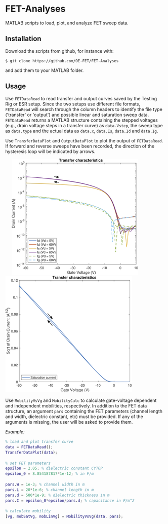 # FET-Analyses

MATLAB scripts to load, plot, and analyze FET sweep data.

## Installation

Download the scripts from github, for instance with:
```
$ git clone https://github.com/OE-FET/FET-Analyses
```
and add them to your MATLAB folder.

## Usage
Use `FETDataRead` to read transfer and output curves saved by the Testing Rig or ESR setup. Since the two setups use different file formats, `FETDataRead` will search through the column headers to identify the file type ('transfer' or 'output') and possible linear and saturation sweep data. `FETDataRead` returns a MATLAB structure containing the stepped voltages (e.g., drain voltage steps in a transfer curve) as `data.Vstep`, the sweep type as `data.type` and the actual data as `data.x`, `data.Is`, `data.Id` and `data.Ig`.

Use `TransferDataPlot` and `OutputDataPlot` to plot the output of `FETDataRead`. If forward and reverse sweeps have been recorded, the direction of the hysteresis loop will be indicated by arrows.

<p float="centre">
   &nbsp;&nbsp;&nbsp;&nbsp;
  <img src="examples/transfer_plot_log.png" width="400" />
  &nbsp;&nbsp;&nbsp;&nbsp;
  <img src="examples/transfer_sqrt_log.png" width="400" /> 
</p>

Use `MobilityVsVg` and `MobilityCalc` to calculate gate-voltage dependent and independent mobilities, respectively. In addition to the FET data structure, an argument `pars` containing the FET parameters (channel length and width, dielectric constant, etc) must be provided. If any of the arguments is missing, the user will be asked to provide them.

_Example:_

```MATLAB
% load and plot transfer curve
data = FETDataRead();
TransferDataPlot(data);

% set FET parameters
epsilon = 2.05; % dielectric constant CYTOP
epsilon_0 = 8.854187817*1e-12; % in F/m

pars.W = 1e-3; % channel width in m
pars.L = 20*1e-6; % channel length in m
pars.d = 500*1e-9; % dielectric thickness in m
pars.C = epsilon_0*epsilon/pars.d; % capacitance in F/m^2

% calculate mobility
[vg, mobSatVg, mobLinVg] = MobilityVsVg(data, pars);
```

